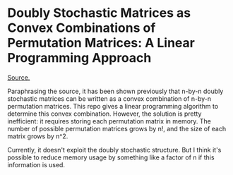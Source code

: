 # Doubly Stochastic Matrices as Convex Combinations of Permutation Matrices: A Linear Programming Approach

[Source.](https://math.stackexchange.com/questions/214948/whats-the-algorithm-of-finding-the-convex-combination-of-permutation-matrices-f?rq=1)

Paraphrasing the source, it has been shown previously that n-by-n doubly stochastic matrices can be written as a convex combination of n-by-n permutation matrices. This repo gives a linear programming algorithm to determine this convex combination. However, the solution is pretty inefficient: it requires storing each permutation matrix in memory. The number of possible permutation matrices grows by n!, and the size of each matrix grows by n^2.

Currently, it doesn't exploit the doubly stochastic structure. But I think it's possible to reduce memory usage by something like a factor of n if this information is used.